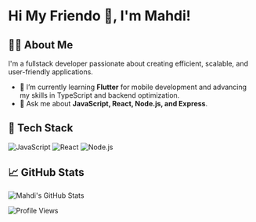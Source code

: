 # Hi My Friendo 👋, I'm Mahdi!

## 👨‍💻 About Me
I'm a fullstack developer passionate about creating efficient, scalable, and user-friendly applications.

- 🌱 I’m currently learning **Flutter** for mobile development and advancing my skills in TypeScript and backend optimization.
- 💬 Ask me about **JavaScript, React, Node.js, and Express**.

## 🔧 Tech Stack
![JavaScript](https://img.shields.io/badge/JavaScript-323330?style=for-the-badge&logo=javascript&logoColor=F7DF1E)
![React](https://img.shields.io/badge/React-20232A?style=for-the-badge&logo=react&logoColor=61DAFB)
![Node.js](https://img.shields.io/badge/Node.js-43853D?style=for-the-badge&logo=node-dot-js&logoColor=white)

## 📈 GitHub Stats
![Mahdi's GitHub Stats](https://github-readme-stats.vercel.app/api?username=Mahdi-Mnx&show_icons=true&theme=default)

![Profile Views](https://komarev.com/ghpvc/?username=yourusername&color=brightgreen)
